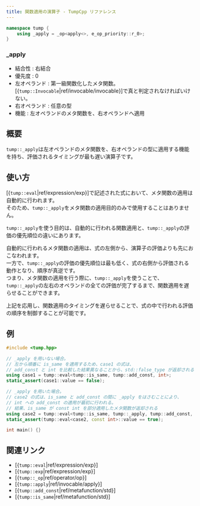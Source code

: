 ```yaml
---
title: 関数適用の演算子 - TumpCpp リファレンス
---
```


```cpp
namespace tump {
    using _apply = _op<apply<>, e_op_priority::r_0>;
}
```

### _apply

- 結合性 : 右結合
- 優先度 : 0
- 左オペランド : 第一級関数化したメタ関数。[{`tump::Invocable`|ref/invocable/invocable}]で真と判定されなければいけない。
- 右オペランド : 任意の型
- 機能 : 左オペランドのメタ関数を、右オペランドへ適用

## 概要

`tump::_apply`は左オペランドのメタ関数を、右オペランドの型に適用する機能を持ち、評価されるタイミングが最も遅い演算子です。

## 使い方

[{`tump::eval`|ref/expression/exp}]で記述された式において、メタ関数の適用は自動的に行われます。  
そのため、`tump::_apply`をメタ関数の適用目的のみで使用することはありません。

`tump::_apply`を使う目的は、自動的に行われる関数適用と、`tump::_apply`の評価の優先順位の違いにあります。

自動的に行われるメタ関数の適用は、式の左側から、演算子の評価よりも先におこなわれます。  
一方で、`tump::_apply`の評価の優先順位は最も低く、式の右側から評価される動作となり、順序が真逆です。  
つまり、メタ関数の適用を行う際に、`tump::_apply`を使うことで、`tump::_apply`の左右のオペランドの全ての評価が完了するまで、関数適用を遅らせることができます。

上記を応用し、関数適用のタイミングを遅らせることで、式の中で行われる評価の順序を制御することが可能です。

## 例

```cpp
#include <tump.hpp>

// _apply を用いない場合。
// 左から順番に is_same を適用するため、case1 の式は、
// add_const と int を比較した結果異なることから、std::false_type が返却される。
using case1 = tump::eval<tump::is_same, tump::add_const, int>;
static_assert(case1::value == false);

// _apply を用いた場合。
// case2 の式は、is_same と add_const の間に _apply をはさむことにより、
// int への add_const の適用が最初に行われる。
// 結果、is_same が const int を部分適用したメタ関数が返却される
using case2 = tump::eval<tump::is_same, tump::_apply, tump::add_const, int>;
static_assert(tump::eval<case2, const int>::value == true);

int main() {}
```

## 関連リンク

- [{`tump::eval`|ref/expression/exp}]
- [{`tump::exp`|ref/expression/exp}]
- [{`tump::_op`|ref/operator/op}]
- [{`tump::apply`|ref/invocable/apply}]
- [{`tump::add_const`|ref/metafunction/std}]
- [{`tump::is_same`|ref/metafunction/std}]

